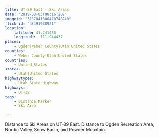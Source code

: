 ```yaml
---
title: UT-39 East - Ski Areas
date: "2019-08-03T08:16:20Z"
imageid: "5187841300470748740"
flickrid: "48491938921"
location:
    latitude: 41.241458
    longitude: -111.944437
places:
    - Ogden|Weber County|Utah|United States
counties:
    - Weber County|Utah|United States
countries:
    - United States
states:
    - Utah|United States
highwaytypes:
    - Utah State Highway
highways:
    - UT-39
tags:
    - Distance Marker
    - Ski Area

---
```

Distance to Ski Areas on UT-39 East.  Distance to Ogden Recreation Area, Nordic Valley, Snow Basin, and Powder Mountain.
